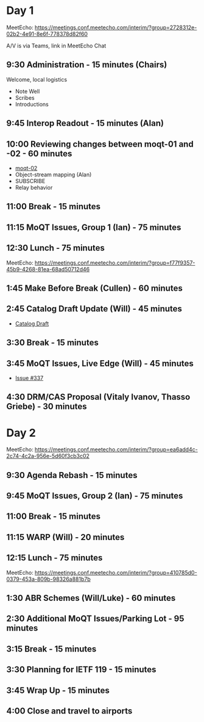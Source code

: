 # Day 1

MeetEcho: https://meetings.conf.meetecho.com/interim/?group=2728312e-02b2-4e91-8e6f-778378d82f60

A/V is via Teams, link in MeetEcho Chat

## 9:30 Administration - 15 minutes (Chairs)
Welcome, local logistics   
* Note Well                   
* Scribes
* Introductions

## 9:45 Interop Readout - 15 minutes (Alan)

## 10:00 Reviewing changes between moqt-01 and -02 - 60 minutes
* [moqt-02](https://datatracker.ietf.org/doc/draft-ietf-moq-transport/02/)
* Object-stream mapping (Alan)
* SUBSCRIBE
* Relay behavior

## 11:00 Break - 15 minutes

## 11:15 MoQT Issues, Group 1 (Ian) - 75 minutes

## 12:30 Lunch - 75 minutes

MeetEcho: https://meetings.conf.meetecho.com/interim/?group=f77f9357-45b9-4268-81ea-68ad50712d46

## 1:45 Make Before Break (Cullen) - 60 minutes

## 2:45 Catalog Draft Update (Will) - 45 minutes
* [Catalog Draft](https://datatracker.ietf.org/doc/draft-wilaw-moq-catalogformat/)
  
## 3:30 Break - 15 minutes

## 3:45 MoQT Issues, Live Edge (Will) - 45 minutes
* [Issue #337](https://github.com/moq-wg/moq-transport/issues/337)

## 4:30 DRM/CAS Proposal (Vitaly Ivanov, Thasso Griebe) - 30 minutes

# Day 2

MeetEcho: https://meetings.conf.meetecho.com/interim/?group=ea6add4c-2c74-4c2a-956e-5d60f3cb3c02

## 9:30 Agenda Rebash - 15 minutes

## 9:45 MoQT Issues, Group 2 (Ian) - 75 minutes

## 11:00 Break - 15 minutes

## 11:15 WARP (Will) - 20 minutes

## 12:15 Lunch - 75 minutes

MeetEcho: https://meetings.conf.meetecho.com/interim/?group=410785d0-0379-453a-809b-98326a881b7b

## 1:30 ABR Schemes (Will/Luke) - 60 minutes

## 2:30 Additional MoQT Issues/Parking Lot - 95 minutes

## 3:15 Break - 15 minutes

## 3:30 Planning for IETF 119 - 15 minutes

## 3:45 Wrap Up - 15 minutes

## 4:00 Close and travel to airports
